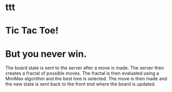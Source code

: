 # ttt
# Tic Tac Toe!
# But you never win.

The board state is sent to the server after a move is made.  The server then creates a fractal of possible moves.  The fractal is then evaluated using a MiniMax algorithm and the best tree is selected.  The move is then made and the new state is sent back to the front end where the board is updated.
